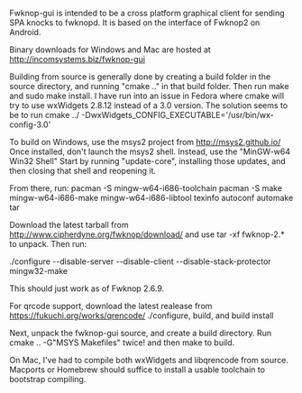 Fwknop-gui is intended to be a cross platform graphical client for sending SPA knocks to fwknopd. 
It is based on the interface of Fwknop2 on Android.

Binary downloads for Windows and Mac are hosted at http://incomsystems.biz/fwknop-gui

Building from source is generally done by creating a build folder in the source directory, and running "cmake .." in that build folder. Then run make and sudo make install.
I have run into an issue in Fedora where cmake will try to use wxWidgets 2.8.12 instead of a 3.0 version.  The solution seems to be to run
cmake ../ -DwxWidgets_CONFIG_EXECUTABLE='/usr/bin/wx-config-3.0'


To build on Windows, use the msys2 project from http://msys2.github.io/
Once installed, don't launch the msys2 shell. Instead, use the "MinGW-w64 Win32 Shell" Start by running "update-core", installing those updates, and then closing that shell and reopening it.

From there, run:
pacman -S mingw-w64-i686-toolchain
pacman -S make mingw-w64-i686-make mingw-w64-i686-libtool texinfo autoconf automake tar

Download the latest tarball from http://www.cipherdyne.org/fwknop/download/ and use tar -xf fwknop-2.* to unpack.  Then run:

./configure --disable-server --disable-client --disable-stack-protector
mingw32-make

This should just work as of Fwknop 2.6.9.

For qrcode support, download the latest realease from https://fukuchi.org/works/qrencode/
./configure, build, and build install

Next, unpack the fwknop-gui source, and create a build directory.  Run cmake .. -G"MSYS Makefiles" twice! and then make to build.


On Mac, I've had to compile both wxWidgets and libqrencode from source.
Macports or Homebrew should suffice to install a usable toolchain to bootstrap compiling.

